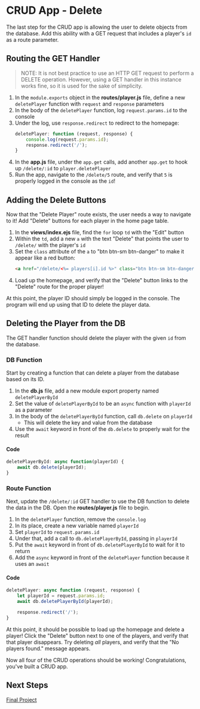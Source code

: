 # CRU**D** App - Delete
The last step for the CRUD app is allowing the user to delete objects from the database. Add this ability with a GET request that includes a player's `id` as a route parameter.

## Routing the GET Handler
>NOTE: It is not best practice to use an HTTP GET request to perform a DELETE operation. However, using a GET handler in this instance works fine, so it is used for the sake of simplicity.

1. In the `module.exports` object in the **routes/player.js** file, define a new `deletePlayer` function with `request` and `response` parameters
1. In the body of the `deletePlayer` function, log `request.params.id` to the console
1. Under the log, use `response.redirect` to redirect to the homepage:
    ```js
    deletePlayer: function (request, response) {
        console.log(request.params.id);
        response.redirect('/');
    }
    ```
1. In the **app.js** file, under the `app.get` calls, add another `app.get` to hook up `/delete/:id` to `player.deletePlayer`
1. Run the app, navigate to the `/delete/5` route, and verify that `5` is properly logged in the console as the `id`!

## Adding the Delete Buttons
Now that the "Delete Player" route exists, the user needs a way to navigate to it! Add "Delete" buttons for each player in the home page table.

1. In the **views/index.ejs** file, find the `for` loop `td` with the "Edit" button
1. Within the `td`, add a new `a` with the text "Delete" that points the user to `/delete/` with the player's `id`
1. Set the `class` attribute of the `a` to "btn btn-sm btn-danger" to make it appear like a red button:
    ```html
    <a href="/delete/<%= players[i].id %>" class="btn btn-sm btn-danger">Delete</a>
    ```
1. Load up the homepage, and verify that the "Delete" button links to the "Delete" route for the proper player!

At this point, the player ID should simply be logged in the console. The program will end up using that ID to delete the player data.

## Deleting the Player from the DB
The GET handler function should delete the player with the given `id` from the database.

### DB Function
Start by creating a function that can delete a player from the database based on its ID.

1. In the **db.js** file, add a new module export property named `deletePlayerById`
1. Set the value of `deletePlayerById` to be an `async` function with `playerId` as a parameter
1. In the body of the `deletePlayerById` function, call `db.delete` on `playerId`
    - This will delete the key and value from the database
1. Use the `await` keyword in front of the `db.delete` to properly wait for the result

#### Code
```js
deletePlayerById: async function(playerId) {
    await db.delete(playerId);
}
```

### Route Function
Next, update the `/delete/:id` GET handler to use the DB function to delete the data in the DB. Open the **routes/player.js** file to begin.

1. In the `deletePlayer` function, remove the `console.log`
1. In its place, create a new variable named `playerId`
1. Set `playerId` to `request.params.id`
1. Under that, add a call to `db.deletePlayerById`, passing in `playerId`
1. Put the `await` keyword in front of `db.deletePlayerById` to wait for it to return
1. Add the `async` keyword in front of the `deletePlayer` function because it uses an `await`

#### Code
```js
deletePlayer: async function (request, response) {
    let playerId = request.params.id;
    await db.deletePlayerById(playerId);

    response.redirect('/');
}
```

At this point, it should be possible to load up the homepage and delete a player! Click the "Delete" button next to one of the players, and verify that that player disappears. Try deleting _all_ players, and verify that the "No players found." message appears.

Now all four of the CRUD operations should be working! Congratulations, you've built a CRUD app.

## Next Steps
[Final Project](../FinalProject/FinalProject.md)